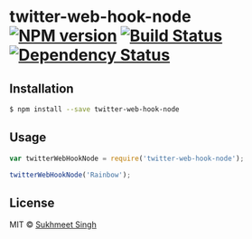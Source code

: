 # twitter-web-hook-node [![NPM version][npm-image]][npm-url] [![Build Status][travis-image]][travis-url] [![Dependency Status][daviddm-image]][daviddm-url]
> 

## Installation

```sh
$ npm install --save twitter-web-hook-node
```

## Usage

```js
var twitterWebHookNode = require('twitter-web-hook-node');

twitterWebHookNode('Rainbow');
```
## License

MIT © [Sukhmeet Singh]()


[npm-image]: https://badge.fury.io/js/twitter-web-hook-node.svg
[npm-url]: https://npmjs.org/package/twitter-web-hook-node
[travis-image]: https://travis-ci.org/sukhmeet2390/twitter-web-hook-node.svg?branch=master
[travis-url]: https://travis-ci.org/sukhmeet2390/twitter-web-hook-node
[daviddm-image]: https://david-dm.org/sukhmeet2390/twitter-web-hook-node.svg?theme=shields.io
[daviddm-url]: https://david-dm.org/sukhmeet2390/twitter-web-hook-node
